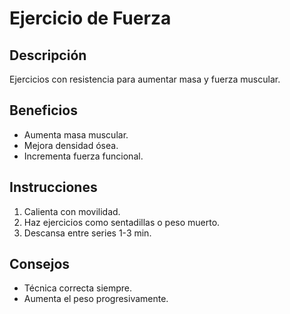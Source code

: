 # Ejercicio de Fuerza

## Descripción
Ejercicios con resistencia para aumentar masa y fuerza muscular.

## Beneficios
- Aumenta masa muscular.
- Mejora densidad ósea.
- Incrementa fuerza funcional.

## Instrucciones
1. Calienta con movilidad.
2. Haz ejercicios como sentadillas o peso muerto.
3. Descansa entre series 1-3 min.

## Consejos
- Técnica correcta siempre.
- Aumenta el peso progresivamente.